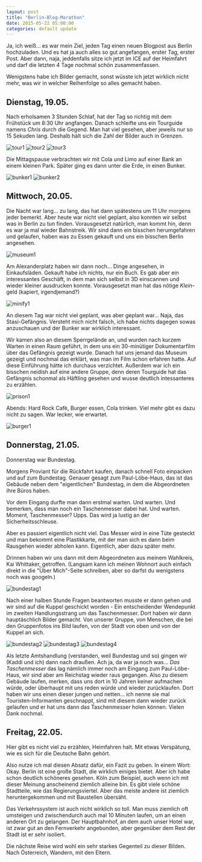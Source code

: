 ```yaml
---
layout: post
title: "Berlin-Blog-Marathon"
date: 2015-05-22 05:00:00
categories: default update
---
```


Ja, ich weiß... es war mein Ziel, jeden Tag einen neuen Blogpost aus Berlin hochzuladen. Und es hat ja auch alles so gut angefangen, erster Tag, erster Post. Aber dann, naja, jeddenfalls sitze ich jetzt im ICE auf der Heimfahrt und darf die letzten 4 Tage nochmal schön zusammenfassen.

Wenigstens habe ich Bilder gemacht, sonst wüsste ich jetzt wirklich nicht mehr, was wir in welcher Reihenfolge so alles gemacht haben.

## Dienstag, 19.05.

Nach erholsamen 3 Stunden Schlaf, hat der Tag so richtig mit dem Frühstück um 8:30 Uhr angfangen. Danach schleifte uns ein Tourguide namens *Chris* durch die Gegend. Man hat viel gesehen, aber jeweils nur so 15 Sekuden lang. Deshalb hält sich die Zahl der Bilder auch in Grenzen.

![tour1](/assets/20150522/20150519-001.jpg)
![tour2](/assets/20150522/20150519-002.jpg)
![tour3](/assets/20150522/20150519-003.jpg)

Die Mittagspause verbrachten wir mit Cola und Limo auf einer Bank an einem kleinen Park. Später ging es dann unter die Erde, in einen Bunker.

![bunker1](/assets/20150522/20150519-004.jpg)
![bunker2](/assets/20150522/20150519-005.jpg)

## Mittwoch, 20.05.

Die Nacht war lang... zu lang, das hat dann spätestens um 11 Uhr morgens jeder bemerkt. Aber heute war nicht viel geplant, also konnten wir selbst was in Berlin zu tun finden. Vorausgesetzt natürlich, man kommt hin, denn es war ja mal wieder Bahnstreik. Wir sind dann ein bisschen herumgefahren und gelaufen, haben was zu Essen gekauft und uns ein bisschen Berlin angesehen.

![museum1](/assets/20150522/20150520-001.jpg)

Am Alexanderplatz haben wir dann noch... Dinge angesehen, in Einkaufsläden. Gekauft habe ich nichts, nur ein Buch. Es gab aber ein interessantes Geschäft, in dem man sich selbst in 3D einscannen und wieder kleiner ausdrucken konnte. Vorausgesetzt man hat das nötige *Klein*-geld (kapiert, irgendjemand?)

![minify1](/assets/20150522/20150520-006.jpg)

An diesem Tag war nicht viel geplant, was aber geplant war... Naja, das Stasi-Gefängnis. Versteht mich nicht falsch, ich habe nichts dagegen sowas anzuschauen und der Bunker war wirklich interessant.

Wir kamen also an diesem Sperrgelände an, und wurden nach kurzem Warten in einen Raum geführt, in dem uns ein 30-minütiger Dokumentarfilm über das Gefängnis gezeigt wurde. Danach hat uns jemand das Museum gezeigt und nochmal das erklärt, was man im Film schon erfahren hatte. Auf diese Einführung hätte ich durchaus verzichtet. Außerdem war ich ein bisschen neidish auf eine andere Gruppe, denn deren Tourguide hat das Gefängnis schonmal als Häftling gesehen und wusse deutlich intessanteres zu erzählen.

![prison1](/assets/20150522/20150520-007.jpg)

Abends: Hard Rock Cafè, Burger essen, Cola trinken. Viel mehr gibt es dazu nicht zu sagen. War lecker, wie erwartet.

![burger1](/assets/20150522/20150520-009.jpg)

## Donnerstag, 21.05.

Donnerstag war Bundestag.

Morgens Proviant für die Rückfahrt kaufen, danach schnell Foto einpacken und auf zum Bundestag. Genauer gesagt zum Paul-Löbe-Haus, das ist das Gebäude neben dem "eigentlichen" Bundestag, in dem die Abgeordneten ihre Büros haben.

Vor dem Eingang durfte man dann erstmal warten. Und warten. Und bemerken, dass man noch ein Taschenmesser dabei hat. Und warten. Moment, Taschenmesser? Upps. Das wird ja lustig an der Sicherheitsschleuse.

Aber es passiert eigentlich nicht viel. Das Messer wird in eine Tüte gesteckt und man bekommt eine Plastikkarte, mit der man sich es dann beim Rausgehen wieder abholen kann. Eigentlich, aber dazu später mehr.

Drinnen haben wir uns dann mit dem Abgeordneten aus meinem Wahlkreis, Kai Whittaker, getroffen. (Langsam kann ich meinen Wohnort auch einfach direkt in die "Über Mich"-Seite schreiben, aber so darfst du wenigstens noch was googeln.)

![bundestag1](/assets/20150522/20150521-010.jpg)

Nach einer halben Stunde Fragen beantworten musste er dann gehen und wir sind auf die Kuppel geschickt worden - Ein entscheidender Wendepunkt im zweiten Handlungsstrang um das Taschenmesser. Dort haben wir dann hauptäschlich Bilder gemacht. Von unserer Gruppe, von Menschen, die bei den Gruppenfotos ins Bild laufen, von der Stadt von oben und von der Kuppel an sich.

![bundestag2](/assets/20150522/20150521-011.jpg)
![bundestag3](/assets/20150522/20150521-012.jpg)
![bundestag4](/assets/20150522/20150521-013.jpg)

Als letzte Amtshandlung (verstanden, weil Bundestag und so) gingen wir (Kaddi und ich) dann nach draußen. Ach ja, da war ja noch was... *Das Taschenmesser* das lag nämlich immer noch am Eingang zum Paul-Löbe-Haus, wir sind aber am Reichstag wieder raus gegangen. Also zu diesem Gebäude laufen, merken, dass uns dort in 10 Jahren keiner aufmachen würde, oder überhaupt mit uns reden würde und wieder zurücklaufen. Dort haben wir uns einen dieser jungen und netten... ich nenne sie mal Touristen-Informanten geschnappt, sind mit diesem dann wieder zurück gelaufen und er hat uns dann das Taschenmesser holen können. Vielen Dank nochmal.

## Freitag, 22.05.

Hier gibt es nicht viel zu erzählen, Heimfahren halt. Mit etwas Verspätung, wie es sich für die Deutsche Bahn gehört.

Also nutze ich mal diesen Absatz dafür, ein Fazit zu geben. In einem Wort: Okay. Berlin ist eine große Stadt, die wirklich einiges bietet. Aber ich habe schon deutlich schöneres gesehen. Köln zum Beispiel, auch wenn ich mit dieser Meinung anscheinend ziemlich alleine bin.
Es gibt viele schöne Stadtteile, wie das Regierungsviertel. Aber das meiste andere ist ziemlich heruntergekommen und mit Baustellen übersäht.

Das Verkehrssystem ist auch nicht wirklich so toll. Man muss ziemlich oft umsteigen und zwischendurch auch mal 10 Minuten laufen, um an einen anderen Ort zu gelangen. Der Hauptbahnhof, an dem auch unser Hotel war, ist zwar gut an den Fernverkehr angebunden, aber gegenüber dem Rest der Stadt ist er sehr isoliert.

Die nächste Reise wird wohl ein sehr starkes Gegenteil zu dieser Bilden. Nach Österreich, Wandern, mit den Eltern.
